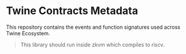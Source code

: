 # Twine Contracts Metadata

This repository contains the events and function signatures used across Twine Ecosystem.
> This library should run inside zkvm which compiles to riscv.